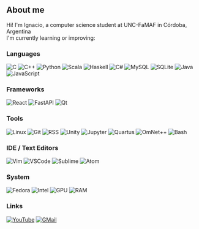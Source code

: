 ## About me
Hi! I'm Ignacio, a computer science student at UNC-FaMAF in Córdoba, Argentina   
I'm currently learning or improving:

### Languages
![C](https://img.shields.io/badge/-C-000?&logo=C)
![C++](https://img.shields.io/badge/-C++-000?&logo=c%2b%2b&logoColor=00599C)
![Python](https://img.shields.io/badge/-Python-000?&logo=Python)
![Scala](https://img.shields.io/badge/-Scala-000?&logo=Scala)
![Haskell](https://img.shields.io/badge/-Haskell-000?&logo=Haskell)
![C#](https://img.shields.io/badge/-C-000?&logo=csharp)
![MySQL](https://img.shields.io/badge/-MySQL-000?&logo=MySQL)
![SQLite](https://img.shields.io/badge/-SQLite-000?&logo=SQLite)
![Java](https://img.shields.io/badge/-Java-000?&logo=Java)
![JavaScript](https://img.shields.io/badge/-JavaScript-000?&logo=javascript)

### Frameworks
![React](https://img.shields.io/badge/-React-000?&logo=React)
![FastAPI](https://img.shields.io/badge/-FastAPI-000?&logo=FastAPI)
![Qt](https://img.shields.io/badge/-Qt-000?&logo=Qt)

### Tools
![Linux](https://img.shields.io/badge/-Linux-000?&logo=Linux)
![Git](https://img.shields.io/badge/-Git-000?&logo=Git)
![RSS](https://img.shields.io/badge/-RSS-000?&logo=rss)
![Unity](https://img.shields.io/badge/-Unity-000?&logo=unity)
![Jupyter](https://img.shields.io/badge/-Jupyter-000?&logo=jupyter)
![Quartus](https://img.shields.io/badge/-Quartus-000?&logo=Quartus)
![OmNet++](https://img.shields.io/badge/-OmNet++-000?&logo=Omnet)
![Bash](https://img.shields.io/badge/-bash-000?&logo=gnu-bash)

### IDE / Text Editors
![Vim](https://img.shields.io/badge/-Vim-000?&logo=Vim&logoColor=green)
![VSCode](https://img.shields.io/badge/-VSCode-000?&logo=visual-studio-code&logoColor=blue)
![Sublime](https://img.shields.io/badge/-Sublime-000?&logo=sublime-text)
![Atom](https://img.shields.io/badge/-Atom-000?&logo=atom&logoColor=blue)

### System
![Fedora](https://img.shields.io/badge/-Fedora-000?&logo=fedora&logoColor=blue)
![Intel](https://img.shields.io/badge/-i9_9900KF-000?&logo=intel&logoColor=blue)
![GPU](https://img.shields.io/badge/-GPU_5700_XT-000?&logo=amd&logoColor=red)
![RAM](https://img.shields.io/badge/-RAM_32_GB-000)

### Links
[![YouTube](https://img.shields.io/badge/-YouTube_ignabelitzky-000?&logo=youtube&logoColor=red)](https://www.youtube.com/channel/UCMUyiDL-LZ3d0I7uNpT5hAw)
[![GMail](https://img.shields.io/badge/-Send_Mail-000?&logo=gmail&logoColor=red)](https://mail.google.com/mail/u/0/?fs=1&to=ignabelitzky@gmail.com&su=SUBJECT&body=BODY&tf=cm)

<!---
ignabelitzky/ignabelitzky is a ✨ special ✨ repository because its `README.md` (this file) appears on your GitHub profile.
You can click the Preview link to take a look at your changes.
--->
